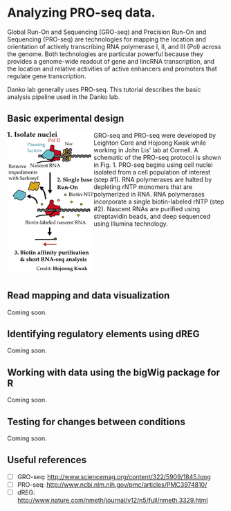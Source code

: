 Analyzing PRO-seq data.
=======================

Global Run-On and Sequencing (GRO-seq) and Precision Run-On and Sequencing (PRO-seq) are technologies for mapping 
the location and orientation of actively transcribing RNA polymerase I, II, and III (Pol) across the genome.  Both
technologies are particular powerful because they provides a genome-wide readout of gene and lincRNA transcription, 
and the location and relative activities of active enhancers and promoters that regulate gene transcription.

Danko lab generally uses PRO-seq.  This tutorial describes the basic analysis pipeline used in the Danko lab.

Basic experimental design
-------------------------

<img align="left" src="etc/proseq.png" width="200">

GRO-seq and PRO-seq were developed by Leighton Core and Hojoong Kwak while working in John Lis' lab at Cornell.  A 
schematic of the PRO-seq protocol is shown in Fig. 1.  PRO-seq begins using cell nuclei isolated from a cell 
population of interest (step #1).  RNA polymerases are halted by depleting rNTP monomers that are polymerized in 
RNA.  RNA polymerases incorporate a single biotin-labeled rNTP (step #2). Nascent RNAs are purified using 
streptavidin beads, and deep sequenced using Illumina technology.


<BR><BR><BR><BR><BR><BR>

Read mapping and data visualization
-----------------------------------

Coming soon.

Identifying regulatory elements using dREG
------------------------------------------

Coming soon.

Working with data using the bigWig package for R
------------------------------------------------

Coming soon.

Testing for changes between conditions
--------------------------------------

Coming soon.

Useful references
-----------------

- [ ] GRO-seq: http://www.sciencemag.org/content/322/5909/1845.long
- [ ] PRO-seq: http://www.ncbi.nlm.nih.gov/pmc/articles/PMC3974810/
- [ ] dREG: http://www.nature.com/nmeth/journal/v12/n5/full/nmeth.3329.html
